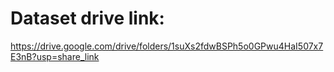 # Dataset drive link:

https://drive.google.com/drive/folders/1suXs2fdwBSPh5o0GPwu4HaI507x7E3nB?usp=share_link
